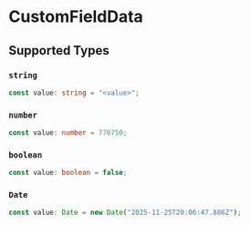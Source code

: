 # CustomFieldData


## Supported Types

### `string`

```typescript
const value: string = "<value>";
```

### `number`

```typescript
const value: number = 776750;
```

### `boolean`

```typescript
const value: boolean = false;
```

### `Date`

```typescript
const value: Date = new Date("2025-11-25T20:06:47.886Z");
```

